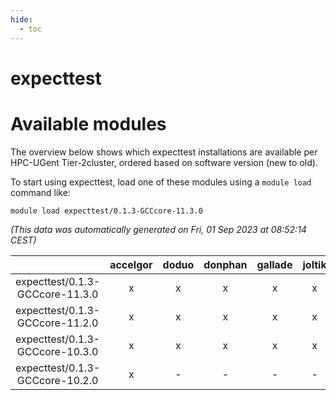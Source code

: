 ```yaml
---
hide:
  - toc
---
```


expecttest
==========

# Available modules


The overview below shows which expecttest installations are available per HPC-UGent Tier-2cluster, ordered based on software version (new to old).

To start using expecttest, load one of these modules using a `module load` command like:

```shell
module load expecttest/0.1.3-GCCcore-11.3.0
```

*(This data was automatically generated on Fri, 01 Sep 2023 at 08:52:14 CEST)*  

| |accelgor|doduo|donphan|gallade|joltik|skitty|swalot|victini|
| :---: | :---: | :---: | :---: | :---: | :---: | :---: | :---: | :---: |
|expecttest/0.1.3-GCCcore-11.3.0|x|x|x|x|x|x|x|x|
|expecttest/0.1.3-GCCcore-11.2.0|x|x|x|x|x|x|x|x|
|expecttest/0.1.3-GCCcore-10.3.0|x|x|x|x|x|x|x|x|
|expecttest/0.1.3-GCCcore-10.2.0|x|-|-|-|-|-|-|-|
